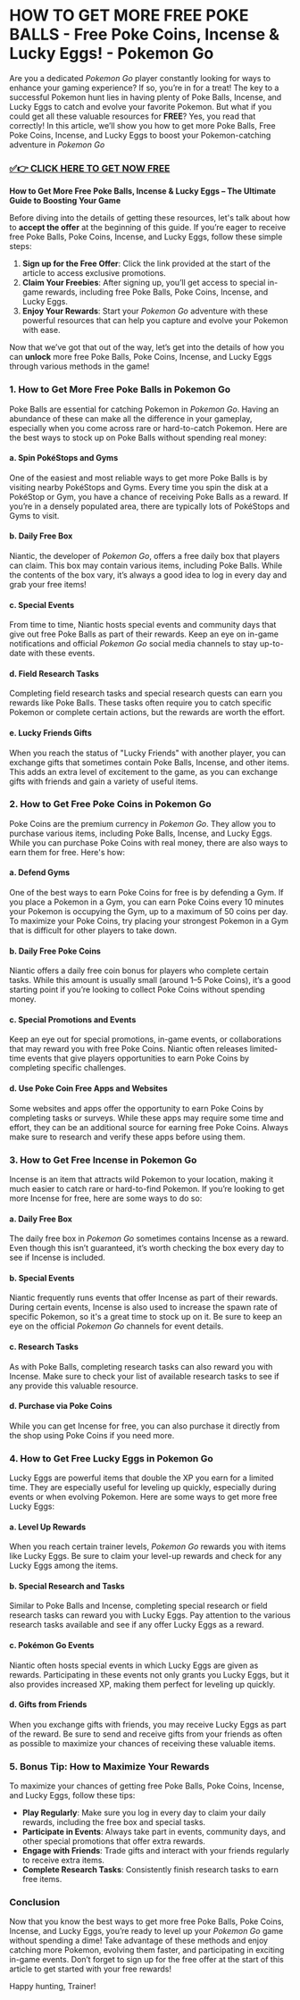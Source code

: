 # HOW TO GET MORE FREE POKE BALLS - Free Poke Coins, Incense & Lucky Eggs! - Pokemon Go

Are you a dedicated *Pokemon Go* player constantly looking for ways to enhance your gaming experience? If so, you’re in for a treat! The key to a successful Pokemon hunt lies in having plenty of Poke Balls, Incense, and Lucky Eggs to catch and evolve your favorite Pokemon. But what if you could get all these valuable resources for **FREE**? Yes, you read that correctly! In this article, we’ll show you how to get more Poke Balls, Free Poke Coins, Incense, and Lucky Eggs to boost your Pokemon-catching adventure in *Pokemon Go*

### [✅👉 CLICK HERE TO GET NOW FREE](https://justfree.xyz/pokemon/go/)

**How to Get More Free Poke Balls, Incense & Lucky Eggs – The Ultimate Guide to Boosting Your Game**

Before diving into the details of getting these resources, let's talk about how to **accept the offer** at the beginning of this guide. If you’re eager to receive free Poke Balls, Poke Coins, Incense, and Lucky Eggs, follow these simple steps:

1. **Sign up for the Free Offer**: Click the link provided at the start of the article to access exclusive promotions.
2. **Claim Your Freebies**: After signing up, you’ll get access to special in-game rewards, including free Poke Balls, Poke Coins, Incense, and Lucky Eggs.
3. **Enjoy Your Rewards**: Start your *Pokemon Go* adventure with these powerful resources that can help you capture and evolve your Pokemon with ease.

Now that we’ve got that out of the way, let’s get into the details of how you can **unlock** more free Poke Balls, Poke Coins, Incense, and Lucky Eggs through various methods in the game!

### 1. **How to Get More Free Poke Balls in Pokemon Go**

Poke Balls are essential for catching Pokemon in *Pokemon Go*. Having an abundance of these can make all the difference in your gameplay, especially when you come across rare or hard-to-catch Pokemon. Here are the best ways to stock up on Poke Balls without spending real money:

#### a. **Spin PokéStops and Gyms**
One of the easiest and most reliable ways to get more Poke Balls is by visiting nearby PokéStops and Gyms. Every time you spin the disk at a PokéStop or Gym, you have a chance of receiving Poke Balls as a reward. If you’re in a densely populated area, there are typically lots of PokéStops and Gyms to visit.

#### b. **Daily Free Box**
Niantic, the developer of *Pokemon Go*, offers a free daily box that players can claim. This box may contain various items, including Poke Balls. While the contents of the box vary, it’s always a good idea to log in every day and grab your free items!

#### c. **Special Events**
From time to time, Niantic hosts special events and community days that give out free Poke Balls as part of their rewards. Keep an eye on in-game notifications and official *Pokemon Go* social media channels to stay up-to-date with these events.

#### d. **Field Research Tasks**
Completing field research tasks and special research quests can earn you rewards like Poke Balls. These tasks often require you to catch specific Pokemon or complete certain actions, but the rewards are worth the effort.

#### e. **Lucky Friends Gifts**
When you reach the status of "Lucky Friends" with another player, you can exchange gifts that sometimes contain Poke Balls, Incense, and other items. This adds an extra level of excitement to the game, as you can exchange gifts with friends and gain a variety of useful items.

### 2. **How to Get Free Poke Coins in Pokemon Go**

Poke Coins are the premium currency in *Pokemon Go*. They allow you to purchase various items, including Poke Balls, Incense, and Lucky Eggs. While you can purchase Poke Coins with real money, there are also ways to earn them for free. Here's how:

#### a. **Defend Gyms**
One of the best ways to earn Poke Coins for free is by defending a Gym. If you place a Pokemon in a Gym, you can earn Poke Coins every 10 minutes your Pokemon is occupying the Gym, up to a maximum of 50 coins per day. To maximize your Poke Coins, try placing your strongest Pokemon in a Gym that is difficult for other players to take down.

#### b. **Daily Free Poke Coins**
Niantic offers a daily free coin bonus for players who complete certain tasks. While this amount is usually small (around 1–5 Poke Coins), it’s a good starting point if you’re looking to collect Poke Coins without spending money.

#### c. **Special Promotions and Events**
Keep an eye out for special promotions, in-game events, or collaborations that may reward you with free Poke Coins. Niantic often releases limited-time events that give players opportunities to earn Poke Coins by completing specific challenges.

#### d. **Use Poke Coin Free Apps and Websites**
Some websites and apps offer the opportunity to earn Poke Coins by completing tasks or surveys. While these apps may require some time and effort, they can be an additional source for earning free Poke Coins. Always make sure to research and verify these apps before using them.

### 3. **How to Get Free Incense in Pokemon Go**

Incense is an item that attracts wild Pokemon to your location, making it much easier to catch rare or hard-to-find Pokemon. If you’re looking to get more Incense for free, here are some ways to do so:

#### a. **Daily Free Box**
The daily free box in *Pokemon Go* sometimes contains Incense as a reward. Even though this isn’t guaranteed, it’s worth checking the box every day to see if Incense is included.

#### b. **Special Events**
Niantic frequently runs events that offer Incense as part of their rewards. During certain events, Incense is also used to increase the spawn rate of specific Pokemon, so it's a great time to stock up on it. Be sure to keep an eye on the official *Pokemon Go* channels for event details.

#### c. **Research Tasks**
As with Poke Balls, completing research tasks can also reward you with Incense. Make sure to check your list of available research tasks to see if any provide this valuable resource.

#### d. **Purchase via Poke Coins**
While you can get Incense for free, you can also purchase it directly from the shop using Poke Coins if you need more.

### 4. **How to Get Free Lucky Eggs in Pokemon Go**

Lucky Eggs are powerful items that double the XP you earn for a limited time. They are especially useful for leveling up quickly, especially during events or when evolving Pokemon. Here are some ways to get more free Lucky Eggs:

#### a. **Level Up Rewards**
When you reach certain trainer levels, *Pokemon Go* rewards you with items like Lucky Eggs. Be sure to claim your level-up rewards and check for any Lucky Eggs among the items.

#### b. **Special Research and Tasks**
Similar to Poke Balls and Incense, completing special research or field research tasks can reward you with Lucky Eggs. Pay attention to the various research tasks available and see if any offer Lucky Eggs as a reward.

#### c. **Pokémon Go Events**
Niantic often hosts special events in which Lucky Eggs are given as rewards. Participating in these events not only grants you Lucky Eggs, but it also provides increased XP, making them perfect for leveling up quickly.

#### d. **Gifts from Friends**
When you exchange gifts with friends, you may receive Lucky Eggs as part of the reward. Be sure to send and receive gifts from your friends as often as possible to maximize your chances of receiving these valuable items.

### 5. **Bonus Tip: How to Maximize Your Rewards**

To maximize your chances of getting free Poke Balls, Poke Coins, Incense, and Lucky Eggs, follow these tips:

- **Play Regularly**: Make sure you log in every day to claim your daily rewards, including the free box and special tasks.
- **Participate in Events**: Always take part in events, community days, and other special promotions that offer extra rewards.
- **Engage with Friends**: Trade gifts and interact with your friends regularly to receive extra items.
- **Complete Research Tasks**: Consistently finish research tasks to earn free items.

### Conclusion

Now that you know the best ways to get more free Poke Balls, Poke Coins, Incense, and Lucky Eggs, you’re ready to level up your *Pokemon Go* game without spending a dime! Take advantage of these methods and enjoy catching more Pokemon, evolving them faster, and participating in exciting in-game events. Don’t forget to sign up for the free offer at the start of this article to get started with your free rewards!

Happy hunting, Trainer!
